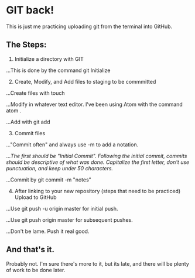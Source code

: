 # GIT back!

This is just me practicing uploading git from the terminal into GitHub.

## The Steps:

1. Initialize a directory with GIT

...This is done by the command git Initialize

2.  Create, Modify, and Add files to staging to be commmitted

...Create files with touch

...Modify in whatever text editor.  I've been using Atom with the command atom . <file>

...Add with git add <file>

3.  Commit files

..."Commit often" and always use -m to add a notation.

...*The first should be "Initial Commit".  Following the initial commit, commits should be descriptive of what was done.  Capitalize the first letter, don't use punctuation, and keep under 50 characters.*

...Commit by git commit -m "notes"

4.  After linking to your new repository (steps that need to be practiced) Upload to GitHub

...Use git push -u origin master for initial push.

...Use git push origin master for subsequent pushes.

...Don't be lame.  Push it real good.


## And that's it. ##

Probably not.  I'm sure there's more to it, but its late, and there will be plenty of work to be done later.
